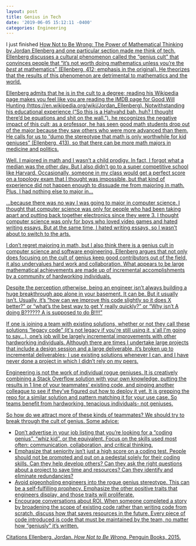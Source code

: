 ```yaml
---
layout: post
title: Genius in Tech
date: '2019-06-05 15:12:11 -0400'
categories: Engineering
---
```


I just finished <u>How Not to Be Wrong: The Power of Mathematical Thinking<u> by Jordan Ellenberg and one particular section made me think of tech. Ellenberg discusses a cultural phenomenon called the “genius cult” that convinces people that “it’s not worth doing mathematics unless you’re the *best* at mathematics” (Ellenberg, 412; emphasis in the original). He theorizes that the results of this phenomenon are detrimental to mathematics and the world.
 
Ellenberg admits that he is in the cult to a degree; reading his Wikipedia page makes you feel like you are reading the IMDB page for Good Will Hunting (https://en.wikipedia.org/wiki/Jordan_Ellenberg). Notwithstanding his educational experience (“So this is a Hahvahd bah, huh? I thought there’d be equations and shit on the wall.”), he recognizes the negative impact of this cult; as a professor, he has seen good math students drop out of the major because they saw others who were more advanced than them. He calls for us to “dump the stereotype that math is only worthwhile for kid geniuses” (Ellenberg, 413), so that there can be more math majors in medicine and politics.

Well. I majored in math and I wasn’t a child prodigy. In fact, I forgot what a median was the other day. But I also didn’t go to a super competitive school like Harvard. Occasionally, someone in my class would get a perfect score on a topology exam that I thought was impossible, but that kind of experience did not happen enough to dissuade me from majoring in math. Plus, I had nothing else to major in...

...because there was no way I was going to major in computer science. I thought that computer science was only for people who had been taking apart and putting back together electronics since they were 3. I thought computer science was only for boys who loved video games and hated writing essays. But at the same time, I hated writing essays, so I wasn’t about to switch to the arts.

I don’t regret majoring in math, but I also think there is a genius cult in computer science and software engineering.  Ellenberg argues that not only does focusing on the cult of genius keep good contributors out of the field, it also undervalues hard work and collaboration. What appears to be large mathematical achievements are made up of incremental accomplishments by a community of hardworking individuals. 

Despite the perception otherwise, being an engineer isn’t always building a huge breakthrough app alone in your basement. It can be. But it usually isn’t. Usually, it’s “how can we improve this code slightly so it does X better?” or “what’s the best way to get Y really quickly?” or “Why isn’t A doing B?????? A is supposed to do B!!!!”

If one is joining a team with existing solutions, whether or not they call these solutions “legacy code” (it's not legacy if you're still using it, s'all I'm going to say...), one’s job will be largely incremental improvements with other hardworking individuals. Although there are times I undertake large projects that include a design session and a large deliverable, it’s broken up to incremental deliverables; I use existing solutions whenever I can, and I have never done a project in which I didn’t rely on my peers. 

Engineering is not the work of individual rogue geniuses. It is creatively combining a Stack Overflow solution with your own knowledge, putting the results in 1 line of your teammates’ existing code, and pinging another colleague to see if they’ve figured out how to deploy it yet. It is grepping the repo for a similar solution and pattern matching it for your use case. So teams benefit from hardworking, tenacious individuals- not geniuses.

So how do we attract more of these kinds of teammates? We should try to break through the cult of genius. Some advice:
* Don’t advertise in your job listing that you’re looking for a “coding genius”, “whiz kid”, or the equivalent. Focus on the skills used most often: communication, collaboration, and critical thinking. 
* Emphasize that seniority isn’t just a high score on a coding test. People should not be promoted and put on a pedestal solely for their coding skills. Can they help develop others? Can they ask the right questions about a project to save time and resources? Can they identify and eliminate redundancies? 
* Avoid pigeonholing engineers into the rogue genius stereotype. This can be a self-fulfilling prophecy. Emphasize the other positive traits that engineers display, and those traits will proliferate. 
* Encourage conversations about ROI. When someone completed a story by broadening the scope of existing code rather than writing code from scratch, discuss how that saves resources in the future. Every piece of code introduced is code that must be maintained by the team, no matter how “geniusly” it’s written. 

Citations
Ellenberg, Jordan. *How Not to Be Wrong*. Penguin Books, 2015.
